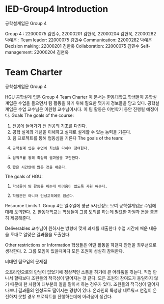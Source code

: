 # IED-Group4 Introduction
 공학설계입문 Group 4

Group 4 :
22000075 김민수, 22000201 김한욱, 22000204 김현욱, 22000282 박예은 
:
Team leader: 22000075 김민수 
Communication: 22000282 박예은
Decision making: 22000201 김한욱
Collaboration: 22000075 김민수
Self-management: 22000204 김현욱
 
# Team Charter
공학설계입문 Group 4

HGU 공학설계 입문 Group 4
Team Charter
이 문서는 한동대학교 학생들이 공학설계입문 수업을 들으면서 팀 활동을 하기 위해 필요한 몇가지 정보들을 담고 있다. 공학설계입문 수업 교수님은 이원형 교수님이시다. 이 팀 활동은 이번학기 동안 진행될 예정이다.
Goals
The goals of the course:
1. 전공에 들어가기 전 전공의 기초를 다진다.
2. 공학 설계의 개념을 이해하고 실제로 설계할 수 있는 능력을 기른다.
3. 팀 프로젝트를 통해 협동심을 기른다
The goals of the team:
1.     공학설계 입문 수업에 최선을 다하여 참여한다.
2.     팀워크를 통해 최상의 결과물을 고안한다.
3.     짧은 시간안에 많은 것을 배운다.
The goals of HGU:
1.     학생들이 팀 활동을 하는데 어려움이 없도록 지원 해준다.
2.     학업뿐만 아니라 인성교육에도 힘쓴다.

Resource Limits
      1. Group 4는 일주일에 평균 5시간정도 모여 공학설계입문 수업에 대해 토의한다. 
      2. 한동대학교는 학생들이 그룹 토의를 하는데 필요한 자원과 돈을 충분히 제공해준다.

Deliverables
교수님이 원하시는 방향에 맞게 과제를 제출한다
수업 시간에 배운 내용을 토대로 알맞은 결과물을 도출한다.


Other restrictions or Information
학생들은 어떤 활동을 하던지 안전을 최우선으로 생각한다. 
      2. 그룹 모임이 있을때마다 모든 조원이 성실히 참여한다.

 

비대면 팀모임의 문제점

오프라인으로의 만남이 없었기에 정상적인 소통을 하기에 큰 어려움을 겪는다.
직접 만나서 할때보다 조원들의 적극성이 떨어지는 것 같다.
모든 조원의 참여도가 동일하지 않기 때문에 한 사람이 대부분의 일을 맡아서 하는 경우가 있다.
조원들의 적극성이 떨어지다보니 결과물의 완성도도 떨어지는 경향이 있다.
온라인의 특성상 네트워크 연결이 온전하지 못할 경우 프로젝트를 진행하는데에 어려움이 생긴다.

